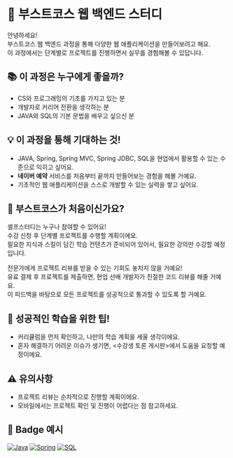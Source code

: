 # 🚀 부스트코스 웹 백엔드 스터디

안녕하세요!  
부스트코스 웹 백엔드 과정을 통해 다양한 웹 애플리케이션을 만들어보려고 해요.  
이 과정에서는 단계별로 프로젝트를 진행하면서 실무를 경험해볼 수 있답니다.  

## 📚 이 과정은 누구에게 좋을까?

- CS와 프로그래밍의 기초를 가지고 있는 분
- 개발자로 커리어 전환을 생각하는 분
- JAVA와 SQL의 기본 문법을 배우고 싶으신 분

## 💡 이 과정을 통해 기대하는 것!

- JAVA, Spring, Spring MVC, Spring JDBC, SQL을 현업에서 활용할 수 있는 수준으로 익히고 싶어요.
- **네이버 예약** 서비스를 처음부터 끝까지 만들어보는 경험을 해볼 거예요.
- 기초적인 웹 애플리케이션을 스스로 개발할 수 있는 실력을 쌓고 싶어요.

## 🤔 부스트코스가 처음이신가요?

셀프스터디는 누구나 참여할 수 있어요!  
수강 신청 후 단계별 프로젝트를 수행할 계획이에요.  
필요한 지식과 스킬이 담긴 학습 컨텐츠가 준비되어 있어서, 필요한 강의만 수강할 예정입니다.

전문가에게 프로젝트 리뷰를 받을 수 있는 기회도 놓치지 않을 거예요!  
유료 결제 후 프로젝트를 제출하면, 현업 선배 개발자가 친절한 코드 리뷰를 해줄 거예요.  
이 피드백을 바탕으로 모든 프로젝트를 성공적으로 통과할 수 있도록 할 거예요.

## 📅 성공적인 학습을 위한 팁!

- 커리큘럼을 먼저 확인하고, 나만의 학습 계획을 세울 생각이에요.
- 혼자 해결하기 어려운 이슈가 생기면, <수강생 토론 게시판>에서 도움을 요청할 예정이에요.

## ⚠️ 유의사항

- 프로젝트 리뷰는 순차적으로 진행할 계획이에요.
- 모바일에서는 프로젝트 확인 및 진행이 어렵다는 점 참고하세요.

## 📑 Badge 예시

[![Java](https://img.shields.io/badge/Java-v11.0.10-blue)](https://www.oracle.com/java/technologies/javase-jdk11-downloads.html) [![Spring](https://img.shields.io/badge/Spring-v5.3.6-green)](https://spring.io/) [![SQL](https://img.shields.io/badge/SQL-v1.0.0-orange)](https://www.mysql.com/)
